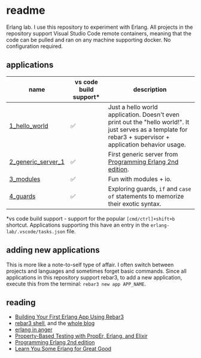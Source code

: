 # readme

Erlang lab. I use this repository to experiment with Erlang. All projects in the repository support Visual Studio Code remote containers, meaning that the code can be pulled and ran on any machine supporting docker. No configuration required.

## applications

| name | vs code build support\* | description |
| --- | --- | --- |
| [1_hello_world](./1_hello_world/) | :white_check_mark: | Just a hello world application. Doesn't even print out the "hello world!". It just serves as a template for rebar3 + supervisor + application behavior usage. |
| [2_generic_server_1](./2_generic_server_1/) | :white_check_mark: | First generic server from [Programming Erlang 2nd edition](https://pragprog.com/titles/jaerlang2/programming-erlang-2nd-edition/). |
| [3_modules](./3_modules/modules/) | :white_check_mark: | Fun with modules + io. |
| [4_guards](./4_guards/guards/) | :white_check_mark: | Exploring guards, `if` and `case of` statements to memorize their exotic syntax. |

\*vs code build support - support for the popular `[cmd/ctrl]+shift+b` shortcut. Applications supporting this have an entry in the `erlang-lab/.vscode/tasks.json` file.

## adding new applications

This is more like a note-to-self type of affair. I often switch between projects and languages and sometimes forget basic commands. Since all applications in this repository support rebar3, to add a new application, execute this from the terminal: `rebar3 new app APP_NAME`.

## reading

* [Building Your First Erlang App Using Rebar3](https://medium.com/erlang-central/building-your-first-erlang-app-using-rebar3-25f40b109aad)
* [rebar3 shell](https://ferd.ca/rebar3-shell.html), and the [whole blog](https://ferd.ca/)
* [erlang in anger](https://www.erlang-in-anger.com/)
* [Property-Based Testing with PropEr, Erlang, and Elixir](https://pragprog.com/titles/fhproper/property-based-testing-with-proper-erlang-and-elixir/)
* [Programming Erlang 2nd edition](https://pragprog.com/titles/jaerlang2/programming-erlang-2nd-edition/)
* [Learn You Some Erlang for Great Good](https://learnyousomeerlang.com/)